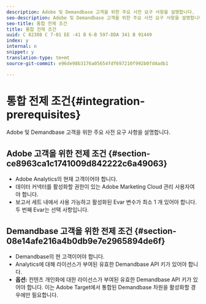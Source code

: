 ```yaml
---
description: Adobe 및 Demandbase 고객을 위한 주요 사전 요구 사항을 설명합니다.
seo-description: Adobe 및 Demandbase 고객을 위한 주요 사전 요구 사항을 설명합니다.
seo-title: 통합 전제 조건
title: 통합 전제 조건
uuid: C 82308 C 7-01 EE -41 B 6-B 597-DDA 341 B 91449
index: y
internal: n
snippet: y
translation-type: tm+mt
source-git-commit: e96de98b3176a05654fdf697210f992b0fd4adb1

---
```



# 통합 전제 조건{#integration-prerequisites}

Adobe 및 Demandbase 고객을 위한 주요 사전 요구 사항을 설명합니다.

## Adobe 고객을 위한 전제 조건 {#section-ce8963ca1c1741009d842222c6a49063}

* Adobe Analytics의 현재 고객이어야 합니다.
* 데이터 커넥터를 활성화할 권한이 있는 Adobe Marketing Cloud 관리 사용자여야 합니다.
* 보고서 세트 내에서 사용 가능하고 활성화된 Evar 변수가 최소 1 개 있어야 합니다. 두 번째 Evar는 선택 사항입니다.

## Demandbase 고객을 위한 전제 조건 {#section-08e14afe216a4b0db9e7e2965894de6f}

* Demandbase의 현 고객이어야 합니다.
* Analytics에 대해 라이선스가 부여된 유효한 Demandbase API 키가 있어야 합니다.
* **옵션:** 컨텐츠 개인화에 대한 라이선스가 부여된 유효한 Demandbase API 키가 있어야 합니다. 이는 Adobe Target에서 통합된 Demandbase 차원을 활성화할 경우에만 필요합니다.


